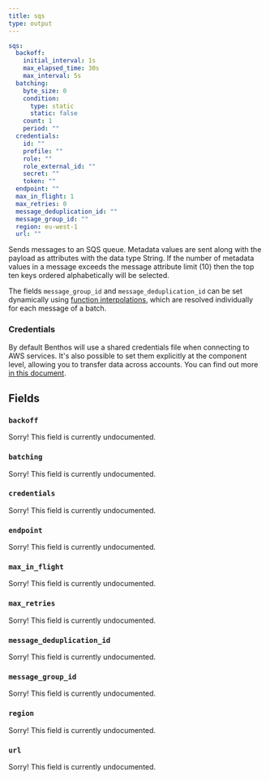 ```yaml
---
title: sqs
type: output
---
```


```yaml
sqs:
  backoff:
    initial_interval: 1s
    max_elapsed_time: 30s
    max_interval: 5s
  batching:
    byte_size: 0
    condition:
      type: static
      static: false
    count: 1
    period: ""
  credentials:
    id: ""
    profile: ""
    role: ""
    role_external_id: ""
    secret: ""
    token: ""
  endpoint: ""
  max_in_flight: 1
  max_retries: 0
  message_deduplication_id: ""
  message_group_id: ""
  region: eu-west-1
  url: ""
```

Sends messages to an SQS queue. Metadata values are sent along with the payload
as attributes with the data type String. If the number of metadata values in a
message exceeds the message attribute limit (10) then the top ten keys ordered
alphabetically will be selected.

The fields `message_group_id` and `message_deduplication_id` can be
set dynamically using
[function interpolations](../config_interpolation.md#functions), which are
resolved individually for each message of a batch.

### Credentials

By default Benthos will use a shared credentials file when connecting to AWS
services. It's also possible to set them explicitly at the component level,
allowing you to transfer data across accounts. You can find out more
[in this document](../aws.md).

## Fields

### `backoff`

Sorry! This field is currently undocumented.

### `batching`

Sorry! This field is currently undocumented.

### `credentials`

Sorry! This field is currently undocumented.

### `endpoint`

Sorry! This field is currently undocumented.

### `max_in_flight`

Sorry! This field is currently undocumented.

### `max_retries`

Sorry! This field is currently undocumented.

### `message_deduplication_id`

Sorry! This field is currently undocumented.

### `message_group_id`

Sorry! This field is currently undocumented.

### `region`

Sorry! This field is currently undocumented.

### `url`

Sorry! This field is currently undocumented.

